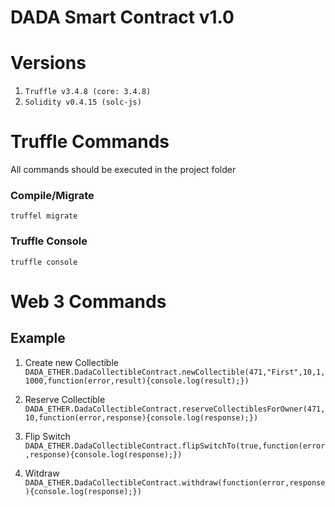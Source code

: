 DADA Smart Contract v1.0
====

# Versions
1. `Truffle v3.4.8 (core: 3.4.8)`
2. `Solidity v0.4.15 (solc-js)`

# Truffle Commands
All commands should be executed in the project folder

### Compile/Migrate 
`truffel migrate`

### Truffle Console
`truffle console`

# Web 3 Commands
## Example
1. Create new Collectible
```DADA_ETHER.DadaCollectibleContract.newCollectible(471,"First",10,1,1000,function(error,result){console.log(result);})```

2. Reserve Collectible
```DADA_ETHER.DadaCollectibleContract.reserveCollectiblesForOwner(471,10,function(error,response){console.log(response);})```

3. Flip Switch
```DADA_ETHER.DadaCollectibleContract.flipSwitchTo(true,function(error,response){console.log(response);})```

4. Witdraw
```DADA_ETHER.DadaCollectibleContract.withdraw(function(error,response){console.log(response);})```
